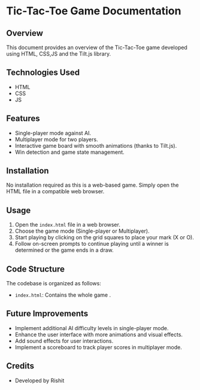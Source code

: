 # Tic-Tac-Toe Game Documentation

## Overview
This document provides an overview of the Tic-Tac-Toe game developed using HTML, CSS,JS and the Tilt.js library.

## Technologies Used
- HTML
- CSS
- JS

## Features
- Single-player mode against AI.
- Multiplayer mode for two players.
- Interactive game board with smooth animations (thanks to Tilt.js).
- Win detection and game state management.

## Installation
No installation required as this is a web-based game. Simply open the HTML file in a compatible web browser.

## Usage
1. Open the `index.html` file in a web browser.
2. Choose the game mode (Single-player or Multiplayer).
3. Start playing by clicking on the grid squares to place your mark (X or O).
4. Follow on-screen prompts to continue playing until a winner is determined or the game ends in a draw.

## Code Structure
The codebase is organized as follows:
- `index.html`: Contains the whole game .

## Future Improvements
- Implement additional AI difficulty levels in single-player mode.
- Enhance the user interface with more animations and visual effects.
- Add sound effects for user interactions.
- Implement a scoreboard to track player scores in multiplayer mode.

## Credits
- Developed by Rishit


